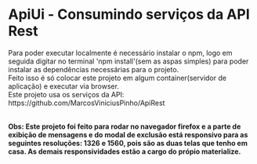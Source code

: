 <h1>ApiUi - Consumindo serviços da API Rest</h1>
Para poder executar localmente é necessário instalar o npm, logo em seguida digitar no terminal 'npm install'(sem as aspas simples) para poder instalar
as dependências necessárias para o projeto. <br/>
Feito isso é só colocar este projeto em algum container(servidor de aplicação) e executar via browser.<br />
Este projeto usa os serviços da API: https://github.com/MarcosViniciusPinho/ApiRest

<br /><strong>Obs: Este projeto foi feito para rodar no navegador firefox e a parte de exibição de mensagens e do modal de exclusão está responsivo para as seguintes resoluções: 1326 e 1560, pois são as duas telas que tenho em casa. As demais responsividades estão a cargo do própio materialize.</strong>

